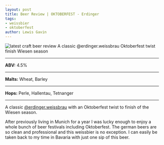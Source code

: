 ```yaml
---
layout: post
title: Beer Review | OKTOBERFEST - Erdinger
tags: 
- weissbier
- oktoberfest
author: Lewis Gavin
---
```


![latest craft beer review A classic @erdinger.weissbrau Oktoberfest twist finish Wiesen season ](https://www.lewisgavin.co.uk/beermeupplease/images/2018-10-12-beer-review-a-classic-@erdingerweissbrau-oktoberfest-twist-finish-wiesen-season-how.png)

***
**ABV:** 4.5%

***
**Malts:**   Wheat, Barley

***
**Hops:**    Perle, Hallentau, Tetnanger

***

A classic [@erdinger.weissbrau](https://instagram.com/erdinger.weissbrau) with an Oktoberfest twist to finish of the Wiesen season.

After previously living in Munich for a year I was lucky enough to enjoy a whole bunch of beer festivals including Oktoberfest. The german beers are so clean and professional and this weissbier is no exception. I can easily be taken back to my time in Bavaria with just one sip of this beer.

